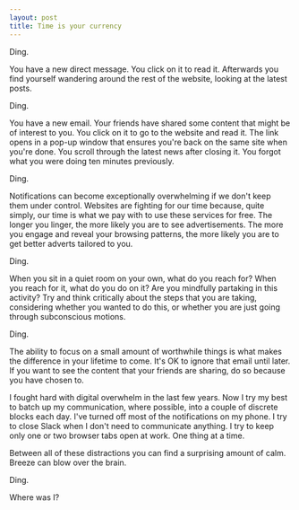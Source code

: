 ```yaml
---
layout: post
title: Time is your currency
---
```


Ding.

You have a new direct message. You click on it to read it. Afterwards you find yourself wandering around the rest of the website, looking at the latest posts.

Ding.

You have a new email. Your friends have shared some content that might be of interest to you. You click on it to go to the website and read it. The link opens in a pop-up window that ensures you're back on the same site when you're done. You scroll through the latest news after closing it. You forgot what you were doing ten minutes previously.

Ding.

Notifications can become exceptionally overwhelming if we don't keep them under control. Websites are fighting for our time because, quite simply, our time is what we pay with to use these services for free. The longer you linger, the more likely you are to see advertisements. The more you engage and reveal your browsing patterns, the more likely you are to get better adverts tailored to you.

Ding.

When you sit in a quiet room on your own, what do you reach for? When you reach for it, what do you do on it? Are you mindfully partaking in this activity? Try and think critically about the steps that you are taking, considering whether you wanted to do this, or whether you are just going through subconscious motions.

Ding.

The ability to focus on a small amount of worthwhile things is what makes the difference in your lifetime to come. It's OK to ignore that email until later. If you want to see the content that your friends are sharing, do so because you have chosen to.

I fought hard with digital overwhelm in the last few years. Now I try my best to batch up my communication, where possible, into a couple of discrete blocks each day. I've turned off most of the notifications on my phone. I try to close Slack when I don't need to communicate anything. I try to keep only one or two browser tabs open at work. One thing at a time. 

Between all of these distractions you can find a surprising amount of calm. Breeze can blow over the brain.

Ding.

Where was I?
